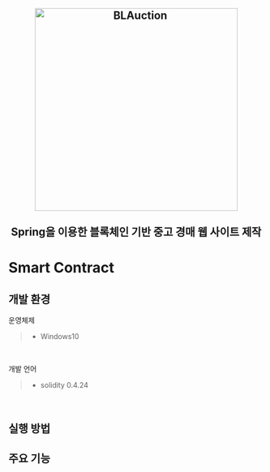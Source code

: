 <h2 align="center">
    <br>
    <img src="https://raw.githubusercontent.com/Team20s/BLAuction/master/BLAuction/web/img/logo.PNG" alt="BLAuction" width=400">
    <br>
    <br>
    Spring을 이용한 블록체인 기반 중고 경매 웹 사이트 제작
    <br>
</h2>

# Smart Contract

## 개발 환경

운영체제
>+ Windows10
<br/>

개발 언어
>+ solidity 0.4.24
<br/>

## 실행 방법


## 주요 기능
